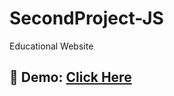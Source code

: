 # SecondProject-JS
Educational Website

<h2>🌟 Demo:  <a href="https://reza-shirali.github.io/SecondProject-JS/">Click Here</a> </h2>
